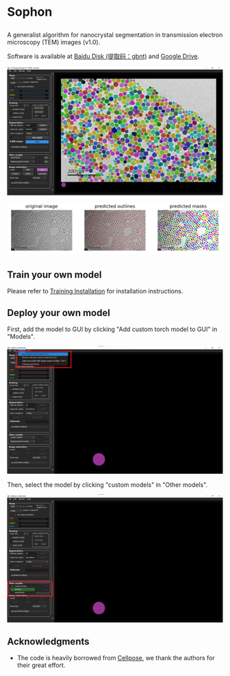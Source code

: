 # <p>  <b>Sophon </b> </p>

A generalist algorithm for nanocrystal segmentation in transmission electron microscopy (TEM) images (v1.0).

Software is available at [Baidu Disk (提取码：gbnt)](https://pan.baidu.com/s/1Q_3n1sHRCqzB56Sz54JSqw) and [Google Drive](https://drive.google.com/file/d/1-klszlNdlVBu8xbInkTYjnsokVglEOtr/view?usp=drive_link).

![Software](assets/software.png)

![Segmentation](assets/1-0001_visualization.png)

## Train your own model

Please refer to [Training Installation](train/README.md) for installation instructions.

## Deploy your own model

First, add the model to GUI by clicking "Add custom torch model to GUI" in "Models".

![load custom model to GUI](../assets/load_model.png)

Then, select the model by clicking "custom models" in "Other models".

![load custom model to GUI](../assets/load_model2.png)

## Acknowledgments
* The code is heavily borrowed from [Cellpose](https://github.com/MouseLand/cellpose), we thank the authors for their great effort.